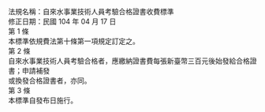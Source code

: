 法規名稱：自來水事業技術人員考驗合格證書收費標準  
修正日期：民國 104 年 04 月 17 日  
第 1 條  
本標準依規費法第十條第一項規定訂定之。  
第 2 條  
自來水事業技術人員考驗合格者，應繳納證書費每張新臺幣三百元後始發給合格證書；申請補發  
或換發合格證書者，亦同。  
第 3 條  
本標準自發布日施行。  


